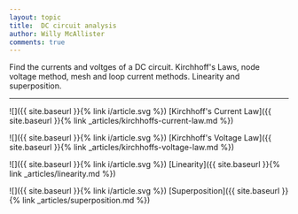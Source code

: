 ```yaml
---
layout: topic
title:  DC circuit analysis
author: Willy McAllister
comments: true
---
```


Find the currents and voltges of a DC circuit. Kirchhoff's Laws, node voltage method, mesh and loop current methods. Linearity and superposition.

----


![]({{ site.baseurl }}{% link i/article.svg %}) [Kirchhoff's Current Law]({{ site.baseurl }}{% link _articles/kirchhoffs-current-law.md %})

![]({{ site.baseurl }}{% link i/article.svg %}) [Kirchhoff's Voltage Law]({{ site.baseurl }}{% link _articles/kirchhoffs-voltage-law.md %})

![]({{ site.baseurl }}{% link i/article.svg %}) [Linearity]({{ site.baseurl }}{% link _articles/linearity.md %})

![]({{ site.baseurl }}{% link i/article.svg %}) [Superposition]({{ site.baseurl }}{% link _articles/superposition.md %})